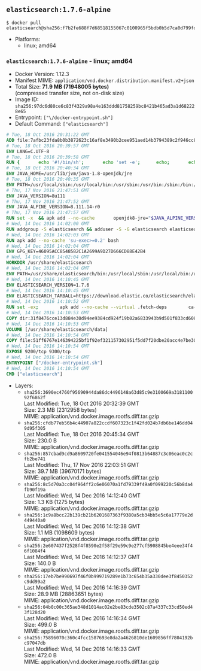 ## `elasticsearch:1.7.6-alpine`

```console
$ docker pull elasticsearch@sha256:f7b2fe688f7d68518155067c0100965f5bdb0b5d7ca0d799fd42adb81bc52b11
```

-	Platforms:
	-	linux; amd64

### `elasticsearch:1.7.6-alpine` - linux; amd64

-	Docker Version: 1.12.3
-	Manifest MIME: `application/vnd.docker.distribution.manifest.v2+json`
-	Total Size: **71.9 MB (71948005 bytes)**  
	(compressed transfer size, not on-disk size)
-	Image ID: `sha256:97dc6d80ce6c83f4329a98a4e163ddd81758259bc8421b465ad3a1d682228e65`
-	Entrypoint: `["\/docker-entrypoint.sh"]`
-	Default Command: `["elasticsearch"]`

```dockerfile
# Tue, 18 Oct 2016 20:31:22 GMT
ADD file:7afbc23fda8b0b3872623c16af8e3490b2cee951aed14b3794389c2f946cc8c7 in / 
# Tue, 18 Oct 2016 20:39:57 GMT
ENV LANG=C.UTF-8
# Tue, 18 Oct 2016 20:39:58 GMT
RUN { 		echo '#!/bin/sh'; 		echo 'set -e'; 		echo; 		echo 'dirname "$(dirname "$(readlink -f "$(which javac || which java)")")"'; 	} > /usr/local/bin/docker-java-home 	&& chmod +x /usr/local/bin/docker-java-home
# Tue, 18 Oct 2016 20:40:34 GMT
ENV JAVA_HOME=/usr/lib/jvm/java-1.8-openjdk/jre
# Tue, 18 Oct 2016 20:40:35 GMT
ENV PATH=/usr/local/sbin:/usr/local/bin:/usr/sbin:/usr/bin:/sbin:/bin:/usr/lib/jvm/java-1.8-openjdk/jre/bin:/usr/lib/jvm/java-1.8-openjdk/bin
# Thu, 17 Nov 2016 21:47:51 GMT
ENV JAVA_VERSION=8u111
# Thu, 17 Nov 2016 21:47:52 GMT
ENV JAVA_ALPINE_VERSION=8.111.14-r0
# Thu, 17 Nov 2016 21:47:57 GMT
RUN set -x 	&& apk add --no-cache 		openjdk8-jre="$JAVA_ALPINE_VERSION" 	&& [ "$JAVA_HOME" = "$(docker-java-home)" ]
# Wed, 14 Dec 2016 14:02:00 GMT
RUN addgroup -S elasticsearch && adduser -S -G elasticsearch elasticsearch
# Wed, 14 Dec 2016 14:02:03 GMT
RUN apk add --no-cache 'su-exec>=0.2' bash
# Wed, 14 Dec 2016 14:02:04 GMT
ENV GPG_KEY=46095ACC8548582C1A2699A9D27D666CD88E42B4
# Wed, 14 Dec 2016 14:02:04 GMT
WORKDIR /usr/share/elasticsearch
# Wed, 14 Dec 2016 14:02:04 GMT
ENV PATH=/usr/share/elasticsearch/bin:/usr/local/sbin:/usr/local/bin:/usr/sbin:/usr/bin:/sbin:/bin:/usr/lib/jvm/java-1.8-openjdk/jre/bin:/usr/lib/jvm/java-1.8-openjdk/bin
# Wed, 14 Dec 2016 14:10:45 GMT
ENV ELASTICSEARCH_VERSION=1.7.6
# Wed, 14 Dec 2016 14:10:45 GMT
ENV ELASTICSEARCH_TARBALL=https://download.elastic.co/elasticsearch/elasticsearch/elasticsearch-1.7.6.tar.gz ELASTICSEARCH_TARBALL_ASC= ELASTICSEARCH_TARBALL_SHA1=0b6ec9fe34b29e6adc4d8481630bf1f69cb04aa9
# Wed, 14 Dec 2016 14:10:52 GMT
RUN set -ex; 		apk add --no-cache --virtual .fetch-deps 		ca-certificates 		gnupg 		openssl 		tar 	; 		wget -O elasticsearch.tar.gz "$ELASTICSEARCH_TARBALL"; 		if [ "$ELASTICSEARCH_TARBALL_SHA1" ]; then 		echo "$ELASTICSEARCH_TARBALL_SHA1 *elasticsearch.tar.gz" | sha1sum -c -; 	fi; 		if [ "$ELASTICSEARCH_TARBALL_ASC" ]; then 		wget -O elasticsearch.tar.gz.asc "$ELASTICSEARCH_TARBALL_ASC"; 		export GNUPGHOME="$(mktemp -d)"; 		gpg --keyserver ha.pool.sks-keyservers.net --recv-keys "$GPG_KEY"; 		gpg --batch --verify elasticsearch.tar.gz.asc elasticsearch.tar.gz; 		rm -r "$GNUPGHOME" elasticsearch.tar.gz.asc; 	fi; 		tar -xf elasticsearch.tar.gz --strip-components=1; 	rm elasticsearch.tar.gz; 		apk del .fetch-deps; 		mkdir -p ./plugins; 	for path in 		./data 		./logs 		./config 		./config/scripts 	; do 		mkdir -p "$path"; 		chown -R elasticsearch:elasticsearch "$path"; 	done; 		if [ "${ELASTICSEARCH_VERSION%%.*}" -gt 1 ]; then 		elasticsearch --version; 	else 		elasticsearch -v; 	fi
# Wed, 14 Dec 2016 14:10:53 GMT
COPY dir:31f8476cce13d884e30d94ee9384cd924f19b02a6833943b9d501f833cd60885 in ./config 
# Wed, 14 Dec 2016 14:10:53 GMT
VOLUME [/usr/share/elasticsearch/data]
# Wed, 14 Dec 2016 14:10:54 GMT
COPY file:51ff6767e146394225bf1f92ef321157302951f5dd7f20dbe20acc4e7be3043e in / 
# Wed, 14 Dec 2016 14:10:54 GMT
EXPOSE 9200/tcp 9300/tcp
# Wed, 14 Dec 2016 14:10:54 GMT
ENTRYPOINT ["/docker-entrypoint.sh"]
# Wed, 14 Dec 2016 14:10:54 GMT
CMD ["elasticsearch"]
```

-	Layers:
	-	`sha256:3690ec4760f95690944da86dc4496148a63d85c9e3100669a318110092f6862f`  
		Last Modified: Tue, 18 Oct 2016 20:32:39 GMT  
		Size: 2.3 MB (2312958 bytes)  
		MIME: application/vnd.docker.image.rootfs.diff.tar.gzip
	-	`sha256:cfdb77eb56b4c44907a822ccdf607323c1f42fd024b7db6be146dd049d95f305`  
		Last Modified: Tue, 18 Oct 2016 20:45:34 GMT  
		Size: 230.0 B  
		MIME: application/vnd.docker.image.rootfs.diff.tar.gzip
	-	`sha256:857cbad9cd9a8609720fe041554046e94f0813b64887c3c06eac0c2cfb2be741`  
		Last Modified: Thu, 17 Nov 2016 22:03:51 GMT  
		Size: 39.7 MB (39670171 bytes)  
		MIME: application/vnd.docker.image.rootfs.diff.tar.gzip
	-	`sha256:8c5d70a3cc04f964ff2c6e06070a1fd79339f49a0f099220c56b8da4fb90f19a`  
		Last Modified: Wed, 14 Dec 2016 14:12:40 GMT  
		Size: 1.3 KB (1275 bytes)  
		MIME: application/vnd.docker.image.rootfs.diff.tar.gzip
	-	`sha256:1c9a8bcc22b139cb21b6201687363f9380a5cb34bb5e5c6a17779e2d449440a0`  
		Last Modified: Wed, 14 Dec 2016 14:12:38 GMT  
		Size: 1.1 MB (1098609 bytes)  
		MIME: application/vnd.docker.image.rootfs.diff.tar.gzip
	-	`sha256:2e607437f2528f4f8590e2f58f29e59c9e277cf5908845be4eee34f46f1084f4`  
		Last Modified: Wed, 14 Dec 2016 14:12:37 GMT  
		Size: 140.0 B  
		MIME: application/vnd.docker.image.rootfs.diff.tar.gzip
	-	`sha256:17eb7be990697f46f0b999719289e1b73c654b35a330dee3f8450352c9dd99a2`  
		Last Modified: Wed, 14 Dec 2016 14:16:39 GMT  
		Size: 28.9 MB (28863651 bytes)  
		MIME: application/vnd.docker.image.rootfs.diff.tar.gzip
	-	`sha256:04b0c00c365ae348d1014ac02e2be83cde3502c87a4337c33cd50ed43f128d20`  
		Last Modified: Wed, 14 Dec 2016 14:16:34 GMT  
		Size: 499.0 B  
		MIME: application/vnd.docker.image.rootfs.diff.tar.gzip
	-	`sha256:75896070c360c4fcc1587693e8da2a4626810de1609856ff7804192bc97047db`  
		Last Modified: Wed, 14 Dec 2016 14:16:33 GMT  
		Size: 472.0 B  
		MIME: application/vnd.docker.image.rootfs.diff.tar.gzip
